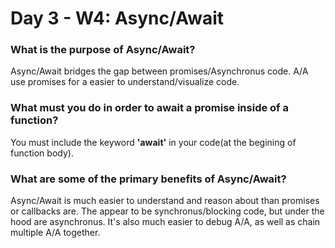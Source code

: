 # Day 3 - W4: Async/Await

### What is the purpose of Async/Await?
Async/Await bridges the gap between promises/Asynchronus code. A/A use promises for a easier to understand/visualize code.

### What must you do in order to await a promise inside of a function?
You must include the keyword **'await'** in your code(at the begining of function body).

### What are some of the primary benefits of Async/Await?
Async/Await is much easier to understand and reason about than promises or callbacks are. The appear to be synchronus/blocking code, but under the hood are asynchronus. It's also much easier to debug A/A, as well as chain multiple A/A together.